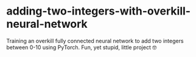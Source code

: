 # adding-two-integers-with-overkill-neural-network
Training an overkill fully connected neural network to add two integers between 0-10 using PyTorch. Fun, yet stupid, little project 🤓
